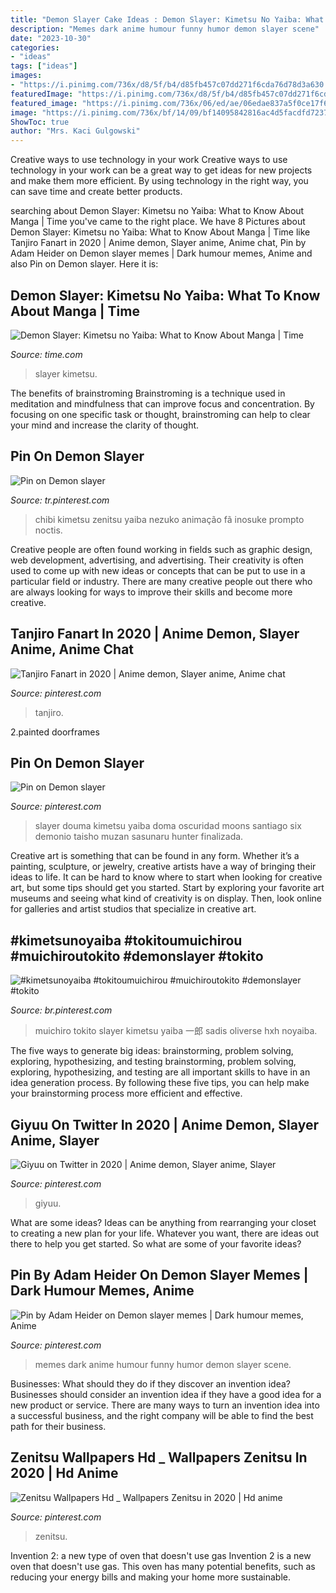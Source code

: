```yaml
---
title: "Demon Slayer Cake Ideas : Demon Slayer: Kimetsu No Yaiba: What To Know About Manga"
description: "Memes dark anime humour funny humor demon slayer scene"
date: "2023-10-30"
categories:
- "ideas"
tags: ["ideas"]
images:
- "https://i.pinimg.com/736x/d8/5f/b4/d85fb457c07dd271f6cda76d78d3a630.jpg"
featuredImage: "https://i.pinimg.com/736x/d8/5f/b4/d85fb457c07dd271f6cda76d78d3a630.jpg"
featured_image: "https://i.pinimg.com/736x/06/ed/ae/06edae837a5f0ce17f625e79bd3e5e8f.jpg"
image: "https://i.pinimg.com/736x/bf/14/09/bf14095842816ac4d5facdfd72371e2a.jpg"
ShowToc: true
author: "Mrs. Kaci Gulgowski"
---
```



Creative ways to use technology in your work
Creative ways to use technology in your work can be a great way to get ideas for new projects and make them more efficient. By using technology in the right way, you can save time and create better products.

	

		
searching about Demon Slayer: Kimetsu no Yaiba: What to Know About Manga | Time you've came to the right place. We have 8 Pictures about Demon Slayer: Kimetsu no Yaiba: What to Know About Manga | Time like Tanjiro Fanart in 2020 | Anime demon, Slayer anime, Anime chat, Pin by Adam Heider on Demon slayer memes | Dark humour memes, Anime and also Pin on Demon slayer. Here it is:
		
    
## Demon Slayer: Kimetsu No Yaiba: What To Know About Manga | Time

<img loading=lazy src="https://api.time.com/wp-content/uploads/2021/02/Demon-Slayer.jpg?quality=85&amp;w=1200&amp;h=628&amp;crop=1" onerror="this.onerror=null;this.src='https://tse1.mm.bing.net/th?id=OIP.LfHIsw5I1Ex8lkBIBu2CEwHaD4&amp;pid=15.1';" alt="Demon Slayer: Kimetsu no Yaiba: What to Know About Manga | Time">

_Source: time.com_

>slayer kimetsu. 

	

The benefits of brainstroming
Brainstroming is a technique used in meditation and mindfulness that can improve focus and concentration. By focusing on one specific task or thought, brainstroming can help to clear your mind and increase the clarity of thought.

    
## Pin On Demon Slayer

<img loading=lazy src="https://i.pinimg.com/736x/b3/bc/19/b3bc1920a7abd6d88d3fa52e3182ee35.jpg" onerror="this.onerror=null;this.src='https://tse2.mm.bing.net/th?id=OIP.07-lOCB-qIIYY7bmuax7fwHaLn&amp;pid=15.1';" alt="Pin on Demon slayer">

_Source: tr.pinterest.com_

>chibi kimetsu zenitsu yaiba nezuko animação fã inosuke prompto noctis. 

	

Creative people are often found working in fields such as graphic design, web development, advertising, and advertising. Their creativity is often used to come up with new ideas or concepts that can be put to use in a particular field or industry. There are many creative people out there who are always looking for ways to improve their skills and become more creative.

    
## Tanjiro Fanart In 2020 | Anime Demon, Slayer Anime, Anime Chat

<img loading=lazy src="https://i.pinimg.com/736x/d8/5f/b4/d85fb457c07dd271f6cda76d78d3a630.jpg" onerror="this.onerror=null;this.src='https://tse2.mm.bing.net/th?id=OIP.h_5NLVJomtig2tDO1aQ3nAHaKX&amp;pid=15.1';" alt="Tanjiro Fanart in 2020 | Anime demon, Slayer anime, Anime chat">

_Source: pinterest.com_

>tanjiro. 

	

2.painted doorframes

    
## Pin On Demon Slayer

<img loading=lazy src="https://i.pinimg.com/736x/74/7d/d4/747dd4507cd00fee396526ccabc7d49b.jpg" onerror="this.onerror=null;this.src='https://tse2.mm.bing.net/th?id=OIP.OD265ps0NIgksQzuxe6ufwHaKo&amp;pid=15.1';" alt="Pin on Demon slayer">

_Source: pinterest.com_

>slayer douma kimetsu yaiba doma oscuridad moons santiago six demonio taisho muzan sasunaru hunter finalizada. 

	

Creative art is something that can be found in any form. Whether it’s a painting, sculpture, or jewelry, creative artists have a way of bringing their ideas to life. It can be hard to know where to start when looking for creative art, but some tips should get you started. Start by exploring your favorite art museums and seeing what kind of creativity is on display. Then, look online for galleries and artist studios that specialize in creative art.

    
## #kimetsunoyaiba #tokitoumuichirou #muichiroutokito #demonslayer #tokito

<img loading=lazy src="https://i.pinimg.com/736x/d8/30/c8/d830c8a5baedeaee0ed1e3d1460ca2bc.jpg" onerror="this.onerror=null;this.src='https://tse3.mm.bing.net/th?id=OIP.9AY8s8X7jKxWBvANNnU78AHaNL&amp;pid=15.1';" alt="#kimetsunoyaiba #tokitoumuichirou #muichiroutokito #demonslayer #tokito">

_Source: br.pinterest.com_

>muichiro tokito slayer kimetsu yaiba 一郎 sadis oliverse hxh noyaiba. 

	

The five ways to generate big ideas: brainstorming, problem solving, exploring, hypothesizing, and testing
brainstorming, problem solving, exploring, hypothesizing, and testing are all important skills to have in an idea generation process. By following these five tips, you can help make your brainstorming process more efficient and effective.

    
## Giyuu On Twitter In 2020 | Anime Demon, Slayer Anime, Slayer

<img loading=lazy src="https://i.pinimg.com/736x/b1/af/33/b1af332ff8192541ed80eb356c1d992a.jpg" onerror="this.onerror=null;this.src='https://tse2.mm.bing.net/th?id=OIP.D9a5kz8Mb2rElk5KKosaeQHaKd&amp;pid=15.1';" alt="Giyuu on Twitter in 2020 | Anime demon, Slayer anime, Slayer">

_Source: pinterest.com_

>giyuu. 

	

What are some ideas?
Ideas can be anything from rearranging your closet to creating a new plan for your life. Whatever you want, there are ideas out there to help you get started. So what are some of your favorite ideas?

    
## Pin By Adam Heider On Demon Slayer Memes | Dark Humour Memes, Anime

<img loading=lazy src="https://i.pinimg.com/736x/06/ed/ae/06edae837a5f0ce17f625e79bd3e5e8f.jpg" onerror="this.onerror=null;this.src='https://tse4.mm.bing.net/th?id=OIP.Iqe6lbTSMmXNNoZKjG5vcQHaIH&amp;pid=15.1';" alt="Pin by Adam Heider on Demon slayer memes | Dark humour memes, Anime">

_Source: pinterest.com_

>memes dark anime humour funny humor demon slayer scene. 

	

Businesses: What should they do if they discover an invention idea?
Businesses should consider an invention idea if they have a good idea for a new product or service. There are many ways to turn an invention idea into a successful business, and the right company will be able to find the best path for their business.

    
## Zenitsu Wallpapers Hd _ Wallpapers Zenitsu In 2020 | Hd Anime

<img loading=lazy src="https://i.pinimg.com/736x/bf/14/09/bf14095842816ac4d5facdfd72371e2a.jpg" onerror="this.onerror=null;this.src='https://tse3.mm.bing.net/th?id=OIP.ksyaLmRGl2Gapj3IrDypuwHaL2&amp;pid=15.1';" alt="Zenitsu Wallpapers Hd _ Wallpapers Zenitsu in 2020 | Hd anime">

_Source: pinterest.com_

>zenitsu. 

	

Invention 2: a new type of oven that doesn't use gas
Invention 2 is a new oven that doesn't use gas. This oven has many potential benefits, such as reducing your energy bills and making your home more sustainable.

